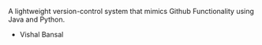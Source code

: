 A lightweight version-control system that mimics Github Functionality using Java and Python.
- Vishal Bansal

